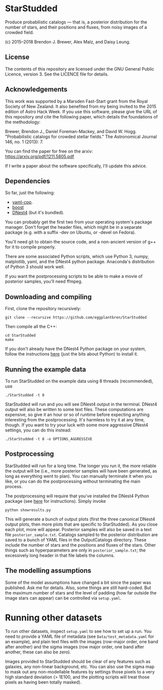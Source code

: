 StarStudded
===========

Produce probabilistic catalogs ― that is, a posterior distribution
for the number of stars, and their positions and fluxes,
from noisy images of a crowded field.

(c) 2015–2018 Brendon J. Brewer, Alex Malz, and Daisy Leung.

## License

The contents of this repository are licensed under the GNU General Public
Licence, version 3. See the LICENCE file for details.

## Acknowledgements

This work was supported by a Marsden Fast-Start grant
from the Royal Society of New Zealand. It also benefited from my being invited
to the 2015 edition of Astro Hack Week.
If you use this software, please give the URL of this repository _and_ cite
the following paper, which details the foundations of the methodology:

Brewer, Brendon J., Daniel Foreman-Mackey, and David W. Hogg.
"Probabilistic catalogs for crowded stellar fields."
The Astronomical Journal 146, no. 1 (2013): 7.

You can find the paper for free on the arxiv:
https://arxiv.org/pdf/1211.5805.pdf

If I write a paper about the software specifically, I'll update this advice.

## Dependencies

So far, just the following:

* [yaml-cpp](https://github.com/jbeder/yaml-cpp).
* [boost](https://www.boost.org)
* [DNest4](https://github.com/eggplantbren/DNest4) (but it's bundled).

You can probably get the first two from your operating system's package manager.
Don't forget the header files, which might be in a separate package
(e.g. with a suffix -dev on Ubuntu, or -devel on Fedora).

You'll need git to obtain the source code, and a non-ancient version of
g++ for it to compile properly.

There are some associated Python scripts, which use Python 3, numpy,
matplotlib, yaml, and the DNest4 python package. Anaconda's distribution of
Python 3 should work well.

If you want the postprocessing scripts to be able to make a movie of posterior
samples, you'll need ffmpeg.

## Downloading and compiling

First, clone the repository recursively:

```
git clone --recursive https://github.com/eggplantbren/StarStudded
```

Then compile all the C++:

```
cd StarStudded
make
```

If you don't already have the DNest4 Python package on your system,
follow the instructions [here](https://github.com/eggplantbren/DNest4)
(just the bits about Python) to install it.

## Running the example data

To run StarStudded on the example data using 8 threads (recommended), use

```
./StarStudded -t 8
```

StarStudded will run and you will see DNest4 output in the terminal.
DNest4 output
will also be written to some text files.
These computations are expensive, so give it an hour or so of runtime before
expecting anything interesting from the postprocessing. It's harmless to try
it at any time, though. If you want to try your luck with some more
aggressive DNest4 settings, you can do this instead:

```
./StarStudded -t 8 -o OPTIONS_AGGRESSIVE
```

## Postprocessing

StarStudded will run for a long time.
The longer you run it, the more reliable the
output will be (i.e., more posterior samples will have been generated, as
long as everything went to plan).
You can manually terminate it when you like, or you can
do the postprocessing without terminating the main process.

The postprocessing will require
that you've installed the DNest4 Python package
(see [here](https://github.com/eggplantbren/DNest4) for instructions).
Simply invoke

```
python showresults.py
```

This will generate a bunch of output plots
(first the three canonical DNest4 output plots, then more plots that are
specific to StarStudded).
As you close each plot, more will appear.
Posterior samples will also be saved in a text file
`posterior_sample.txt`. Catalogs sampled to the posterior distribution are
saved to a bunch of YAML files in the OutputCatalogs directory.
These include the number of stars and the positions and fluxes of the stars.
Other things such as hyperparameters are only in `posterior_sample.txt`;
the excessively long header in that file labels the columns.

## The modelling assumptions

Some of the model assumptions have changed a bit since the paper was published.
Ask me for details. Also, some things are still hard-coded. But the maximum
number of stars and the level of padding (how far outside the image stars can
appear) can be controlled via `setup.yaml`.

# Running other datasets
To run other datasets, inspect `setup.yaml` to see how to set up a run.
You need to provide a YAML file of metadata (see `Data/test_metadata.yaml` for
an example), and plain text files with the images (row-major order, one band
after another) and the sigma images (row major order, one band after another,
these can also be zero).

Images provided to StarStudded should be clear of any features such as
galaxies, any non-linear background, etc. You can also use the sigma map to
mask out any non-modellable features by settings those pixels to a very high
standard deviation (> 1E100, and the plotting scripts will treat those pixels
as having been totally masked).

